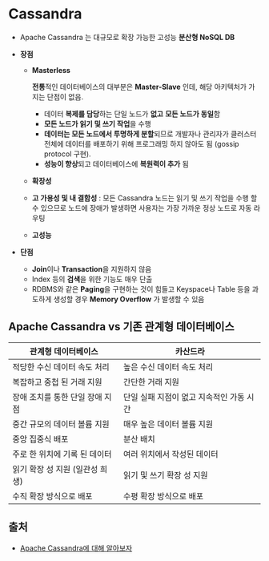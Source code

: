 # Cassandra

- Apache Cassandra 는 대규모로 확장 가능한 고성능 **분산형 NoSQL DB**

- **장점**

  - **Masterless**

    **전통**적인 데이터베이스의 대부분은 **Master-Slave** 인데, 해당 아키텍처가 가지는 단점이 없음.

    - 데이터 **복제를 담당**하는 단일 노드가 **없고** **모든 노드가 동일**함
    - **모든 노드가 읽기 및 쓰기 작업**을 수행
    - **데이터는 모든 노드에서 투명하게 분할**되므로 개발자나 관리자가 클러스터 전체에 데이터를 배포하기 위해 프로그래밍 하지 않아도 됨 (gossip protocol 구현). 
    - **성능이 향상**되고 데이터베이스에 **복원력이 추가** 됨

  - **확장성**

  - **고 가용성 및 내 결함성** : 모든 Cassandra 노드는 읽기 및 쓰기 작업을 수행 할 수 있으므로 노드에 장애가 발생하면 사용자는 가장 가까운 정상 노드로 자동 라우팅

  - **고성능**

- **단점**

  - **Join**이나 **Transaction**을 지원하지 않음
  - Index 등의 **검색**을 위한 기능도 매우 단출
  - RDBMS와 같은 **Paging**을 구현하는 것이 힘들고 Keyspace나 Table 등을 과도하게 생성할 경우 **Memory Overflow** 가 발생할 수 있음

## Apache Cassandra vs 기존 관계형 데이터베이스

| 관계형 데이터베이스             | 카산드라                                 |
| ------------------------------- | ---------------------------------------- |
| 적당한 수신 데이터 속도 처리    | 높은 수신 데이터 속도 처리               |
| 복잡하고 중첩 된 거래 지원      | 간단한 거래 지원                         |
| 장애 조치를 통한 단일 장애 지점 | 단일 실패 지점이 없고 지속적인 가동 시간 |
| 중간 규모의 데이터 볼륨 지원    | 매우 높은 데이터 볼륨 지원               |
| 중앙 집중식 배포                | 분산 배치                                |
| 주로 한 위치에 기록 된 데이터   | 여러 위치에서 작성된 데이터              |
| 읽기 확장 성 지원 (일관성 희생) | 읽기 및 쓰기 확장 성 지원                |
| 수직 확장 방식으로 배포         | 수평 확장 방식으로 배포                  |

## 출처

- [Apache Cassandra에 대해 알아보자](https://baek.dev/post/23/)

